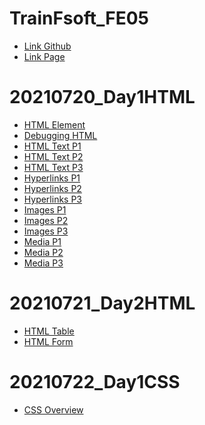 # TrainFsoft_FE05
- [Link Github](https://github.com/duyquang25/TrainFsoft_FE05/)
- [Link Page](https://duyquang25.github.io/TrainFsoft_FE05/)

# 20210720_Day1HTML

 - [HTML Element](https://duyquang25.github.io/TrainFsoft_FE05/20210720_Day1HTML/HTML-E.S.A101%20(HTML_Elements)/index.html)
 - [Debugging HTML](https://duyquang25.github.io/TrainFsoft_FE05/20210720_Day1HTML/HTML-E.S.A201%20(Debugging%20HTML)/HTML-E.S.A201%20(Debugging%20HTML).html)
 - [HTML Text P1](https://duyquang25.github.io/TrainFsoft_FE05/20210720_Day1HTML/HTML-E.S.A301(HTML_Text)/Source_Code/HTML-E.S.A301/problem1.html)
 - [HTML Text P2](https://duyquang25.github.io/TrainFsoft_FE05/20210720_Day1HTML/HTML-E.S.A301(HTML_Text)/Source_Code/HTML-E.S.A301/problem2.html)
 - [HTML Text P3](https://duyquang25.github.io/TrainFsoft_FE05/20210720_Day1HTML/HTML-E.S.A301(HTML_Text)/Source_Code/HTML-E.S.A301/problem3.html)
 - [Hyperlinks P1](https://duyquang25.github.io/TrainFsoft_FE05/20210720_Day1HTML/HTML-E.S.A401(Hyperlinks)/Source_Code/HTML-E.S.A401/problem1.html)
 - [Hyperlinks P2](https://duyquang25.github.io/TrainFsoft_FE05/20210720_Day1HTML/HTML-E.S.A401(Hyperlinks)/Source_Code/HTML-E.S.A401/problem2.html)
 - [Hyperlinks P3](https://duyquang25.github.io/TrainFsoft_FE05/20210720_Day1HTML/HTML-E.S.A401(Hyperlinks)/Source_Code/HTML-E.S.A401/problem3.html)
 - [Images P1](https://duyquang25.github.io/TrainFsoft_FE05/20210720_Day1HTML/HTML-E.S.A501(Images)/Source_Code/HTML-E.S.A501/problem1.html)
 - [Images P2](https://duyquang25.github.io/TrainFsoft_FE05/20210720_Day1HTML/HTML-E.S.A501(Images)/Source_Code/HTML-E.S.A501/problem2.html)
 - [Images P3](https://duyquang25.github.io/TrainFsoft_FE05/20210720_Day1HTML/HTML-E.S.A501(Images)/Source_Code/HTML-E.S.A501/problem3.html)
 - [Media P1](https://duyquang25.github.io/TrainFsoft_FE05/20210720_Day1HTML/HTML-E.S.A502(Media)/Source_Code/HTML-E.S.A502/problem1.html)
 - [Media P2](https://duyquang25.github.io/TrainFsoft_FE05/20210720_Day1HTML/HTML-E.S.A502(Media)/Source_Code/HTML-E.S.A502/problem2.html)
 - [Media P3](https://duyquang25.github.io/TrainFsoft_FE05/20210720_Day1HTML/HTML-E.S.A502(Media)/Source_Code/HTML-E.S.A502/problem3.html)

 # 20210721_Day2HTML

 - [HTML Table](https://duyquang25.github.io/TrainFsoft_FE05/20210721_Day2HTML/HTML-E.S.A601%20(HTML_Table)/Source%20Code/HTML-E.M.A601/index.html)
 - [HTML Form](https://duyquang25.github.io/TrainFsoft_FE05/20210721_Day2HTML/HTML-E.S.A701%20(HTML_Form)/Source%20Code/HTML-E.S.A701/index.html)

 # 20210722_Day1CSS

- [CSS Overview](https://duyquang25.github.io/TrainFsoft_FE05/20210722_Day1CSS/CSS-E.M.A101%20(CSS%20Overview)/Source%20Code/CSS-E.M.A101/problem1/problem1.html)

 
